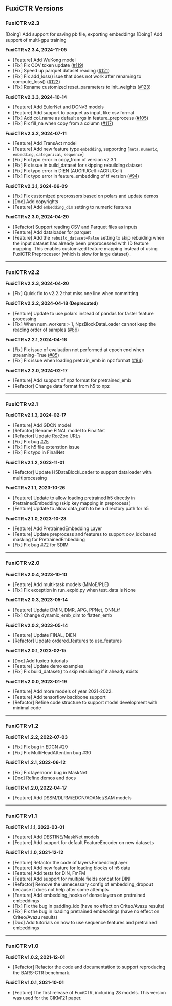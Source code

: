 ## FuxiCTR Versions

### FuxiCTR v2.3
[Doing] Add support for saving pb file, exporting embeddings
[Doing] Add support of multi-gpu training

**FuxiCTR v2.3.4, 2024-11-05**
+ [Feature] Add WuKong model
+ [Fix] Fix OOV token update ([#119](https://github.com/reczoo/FuxiCTR/issues/119))
+ [Fix] Speed up parquet dataset reading ([#121](https://github.com/reczoo/FuxiCTR/issues/121))
+ [Fix] Fix add_loss() isue that does not work after renaming to compute_loss() ([#122](https://github.com/reczoo/FuxiCTR/issues/122))
+ [Fix] Rename customized reset_parameters to init_weights ([#123](https://github.com/reczoo/FuxiCTR/issues/123))

**FuxiCTR v2.3.3, 2024-10-14**
+ [Feature] Add EulerNet and DCNv3 models
+ [Feature] Add support to parquet as input, like csv format
+ [Fix] Add col_name as default args in feature_preprocess ([#105](https://github.com/reczoo/FuxiCTR/issues/105))
+ [Fix] Fix fill_na when copy from a column ([#117](https://github.com/reczoo/FuxiCTR/issues/117))

**FuxiCTR v2.3.2, 2024-07-11**
+ [Feature] Add TransAct model
+ [Feature] Add new feature type `embedding`, supporting [`meta`, `numeric`, `embedding`, `categorical`, `sequence`]
+ [Fix] Fix typo error in copy_from of version v2.3.1
+ [Fix] Fix issue in build_dataset for skipping rebuilding dataset
+ [Fix] Fix typo error in DIEN (AUGRUCell->AGRUCell)
+ [Fix] Fix typo error in feature_embedding of tf version ([#94](https://github.com/reczoo/FuxiCTR/issues/94))

**FuxiCTR v2.3.1, 2024-06-09**
+ [Fix] Fix customized preprossors based on polars and update demos
+ [Doc] Add copyrights
+ [Feature] Add `embedding_dim` setting to numeric features
  
**FuxiCTR v2.3.0, 2024-04-20**
+ [Refactor] Support reading CSV and Parquet files as inputs
+ [Feature] Add dataloader for parquet
+ [Feature] Add the `rebuild_dataset=False` setting to skip rebuiding when the input dataset has already been preprocessed with ID feature mapping. This enables customized feature mapping instead of using FuxiCTR Preprocessor (which is slow for large dataset).

-------------------------------

### FuxiCTR v2.2

**FuxiCTR v2.2.3, 2024-04-20**
+ [Fix] Quick fix to v2.2.2 that miss one line when committing

**FuxiCTR v2.2.2, 2024-04-18 (Deprecated)**
+ [Feature] Update to use polars instead of pandas for faster feature processing
+ [Fix] When num_workers > 1, NpzBlockDataLoader cannot keep the reading order of samples ([#86](https://github.com/xue-pai/FuxiCTR/issues/86))

**FuxiCTR v2.2.1, 2024-04-16**
+ [Fix] Fix issue of evaluation not performed at epoch end when streaming=True ([#85](https://github.com/xue-pai/FuxiCTR/issues/85))
+ [Fix] Fix issue when loading pretrain_emb in npz format ([#84](https://github.com/xue-pai/FuxiCTR/issues/84))

**FuxiCTR v2.2.0, 2024-02-17**
+ [Feature] Add support of npz format for pretrained_emb
+ [Refactor] Change data format from h5 to npz

-------------------------------

### FuxiCTR v2.1

**FuxiCTR v2.1.3, 2024-02-17**
+ [Feature] Add GDCN model
+ [Refactor] Rename FINAL model to FinalNet
+ [Refactor] Update RecZoo URLs
+ [Fix] Fix bug [#75](https://github.com/xue-pai/FuxiCTR/issues/75)
+ [Fix] Fix h5 file extenstion issue
+ [Fix] Fix typo in FinalNet
 
**FuxiCTR v2.1.2, 2023-11-01**
+ [Refactor] Update H5DataBlockLoader to support dataloader with multiprocessing

**FuxiCTR v2.1.1, 2023-10-26**
+ [Feature] Update to allow loading pretrained h5 directly in PretrainedEmbedding (skip key mapping in preprocess)
+ [Feature] Update to allow data_path to be a directory path for h5

**FuxiCTR v2.1.0, 2023-10-23**
+ [Feature] Add PretrainedEmbedding Layer
+ [Feature] Update preprocess and features to support oov_idx based masking for PretrainedEmbedding
+ [Fix] Fix bug [#72](https://github.com/xue-pai/FuxiCTR/issues/72) for SDIM

-------------------------------

### FuxiCTR v2.0

**FuxiCTR v2.0.4, 2023-10-10**
+ [Feature] Add multi-task models (MMoE/PLE)
+ [Fix] Fix exception in run_expid.py when test_data is None

**FuxiCTR v2.0.3, 2023-05-14**
+ [Feature] Update DMIN, DMR, APG, PPNet, ONN_tf
+ [Fix] Change dynamic_emb_dim to flatten_emb

**FuxiCTR v2.0.2, 2023-05-14**
+ [Feature] Update FINAL, DIEN
+ [Refactor] Update ordered_features to use_features

**FuxiCTR v2.0.1, 2023-02-15**
+ [Doc] Add fuxictr tutorials
+ [Feature] Update demo examples
+ [Fix] Fix build_dataset() to skip rebuilding if it already exists

**FuxiCTR v2.0.0, 2023-01-19**
+ [Feature] Add more models of year 2021-2022.
+ [Feature] Add tensorflow backbone support
+ [Refactor] Refine code structure to support model development with minimal code

-------------------------------

### FuxiCTR v1.2

**FuxiCTR v1.2.2, 2022-07-03**
+ [Fix] Fix bug in EDCN #29
+ [Fix] Fix MultiHeadAttention bug #30

**FuxiCTR v1.2.1, 2022-06-12**
+ [Fix] Fix layernorm bug in MaskNet
+ [Doc] Refine demos and docs

**FuxiCTR v1.2.0, 2022-04-17**
+ [Feature] Add DSSM/DLRM/EDCN/AOANet/SAM models

-------------------------------

### FuxiCTR v1.1

**FuxiCTR v1.1.1, 2022-03-01**
+ [Feature] Add DESTINE/MaskNet models
+ [Feature] Add support for default FeatureEncoder on new datasets

**FuxiCTR v1.1.0, 2021-12-12**
+ [Feature] Refactor the code of layers.EmbeddingLayer
+ [Feature] Add new feature for loading blocks of h5 data
+ [Feature] Add tests for DIN, FmFM
+ [Feature] Add support for multiple fields concat for DIN
+ [Refactor] Remove the unnecessary config of embedding_dropout because it does not help after some attempts
+ [Feature] Add embedding_hooks of dense layers on pretrained embeddings
+ [Fix] Fix the bug in padding_idx (have no effect on Criteo/Avazu results)
+ [Fix] Fix the bug in loading pretrained embeddings (have no effect on Criteo/Avazu results)
+ [Doc] Add tutorials on how to use sequence features and pretrained embeddings
  
-------------------------------

### FuxiCTR v1.0

**FuxiCTR v1.0.2, 2021-12-01**
+ [Refactor] Refactor the code and documentation to support reproducing the BARS-CTR benchmark.

**FuxiCTR v1.0.1, 2021-10-01**
+ [Feature] The first release of FuxiCTR, including 28 models. This version was used for the CIKM'21 paper.
